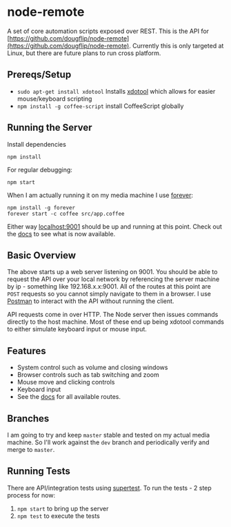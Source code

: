 node-remote
===========

 A set of core automation scripts exposed over REST. This is the API for [https://github.com/dougflip/node-remote](https://github.com/dougflip/node-remote). Currently this is only targeted at Linux, but there are future plans to run cross platform.

## Prereqs/Setup

- `sudo apt-get install xdotool` Installs [xdotool](http://tuxradar.com/content/xdotool-script-your-mouse) which allows for easier mouse/keyboard scripting
- `npm install -g coffee-script` install CoffeeScript globally

## Running the Server
Install dependencies

```
npm install
```

For regular debugging:

```
npm start
```

When I am actually running it on my media machine I use [forever](https://github.com/nodejitsu/forever):

```
npm install -g forever
forever start -c coffee src/app.coffee
```

Either way [localhost:9001](http://localhost:9001) should be up and running at this point.
Check out the [docs](docs/api-routes.md) to see what is now available.

## Basic Overview

The above starts up a web server listening on 9001. You should be able to request the API over your local network
by referencing the server machine by ip - something like 192.168.x.x:9001. All of the routes at this point are `POST` requests so you cannot simply navigate to them in a browser. I use [Postman](https://chrome.google.com/webstore/detail/postman-rest-client/fdmmgilgnpjigdojojpjoooidkmcomcm?hl=en) to interact with the API without running the client.

API requests come in over HTTP. The Node server then issues commands directly to the host machine. Most of these end up being xdotool commands to either simulate keyboard input or mouse input.

## Features

- System control such as volume and closing windows
- Browser controls such as tab switching and zoom
- Mouse move and clicking controls
- Keyboard input
- See the [docs](docs/api-routes.md) for all available routes.

## Branches

I am going to try and keep `master` stable and tested on my actual media machine.
So I'll work against the `dev` branch and periodically verify and merge to `master`.

## Running Tests

There are API/integration tests using [supertest](https://github.com/visionmedia/supertest).
To run the tests - 2 step process for now:

1. `npm start` to bring up the server
1. `npm test` to execute the tests
